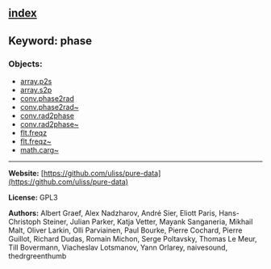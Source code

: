 [index](../index.html)
---

## Keyword: phase

### Objects:
* [array.p2s](../array.p2s.html)
* [array.s2p](../array.s2p.html)
* [conv.phase2rad](../conv.phase2rad.html)
* [conv.phase2rad~](../conv.phase2rad~.html)
* [conv.rad2phase](../conv.rad2phase.html)
* [conv.rad2phase~](../conv.rad2phase~.html)
* [flt.freqz](../flt.freqz.html)
* [flt.freqz~](../flt.freqz~.html)
* [math.carg~](../math.carg~.html)

---
**Website:** [https://github.com/uliss/pure-data](https://github.com/uliss/pure-data)

**License:** GPL3

**Authors:** Albert Graef, Alex Nadzharov, André Sier, Eliott Paris, Hans-Christoph Steiner, Julian Parker, Katja Vetter, Mayank Sanganeria, Mikhail Malt, Oliver Larkin, Olli Parviainen, Paul Bourke, Pierre Cochard, Pierre Guillot, Richard Dudas, Romain Michon, Serge Poltavsky, Thomas Le Meur, Till Bovermann, Viacheslav Lotsmanov, Yann Orlarey, naivesound, thedrgreenthumb

